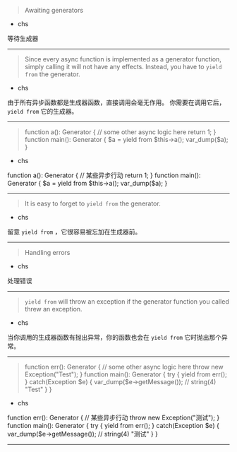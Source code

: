 > Awaiting generators
   * chs

等待生成器

***
> Since every async function is implemented as a generator function,
> simply calling it will not have any effects\.
> Instead, you have to `yield from` the generator\.
   * chs

由于所有异步函数都是生成器函数，直接调用会毫无作用。
你需要在调用它后， `yield from` 它的生成器。

***
> function a\(\)\: Generator \{&#10;&#9;\/\/ some other async logic here&#10;&#9;return 1\;&#10;\}&#10;&#10;function main\(\)\: Generator \{&#10;&#9;\$a \= yield from \$this\-\>a\(\)\;&#10;&#9;var_dump\(\$a\)\;&#10;\}&#10;
   * chs

function a\(\)\: Generator \{&#10;&#9;\/\/ 某些异步行动&#10;&#9;return 1\;&#10;\}&#10;&#10;function main\(\)\: Generator \{&#10;&#9;\$a \= yield from \$this\-\>a\(\)\;&#10;&#9;var_dump\(\$a\)\;&#10;\}&#10;

***
> It is easy to forget to `yield from` the generator.
   * chs


留意 `yield from` ，它很容易被忘加在生成器前。

***
> Handling errors
   * chs

处理错误

***
> `yield from` will throw an exception
> if the generator function you called threw an exception\.
   * chs

当你调用的生成器函数有抛出异常，你的函数也会在 `yield from` 它时抛出那个异常。

***
> function err\(\)\: Generator \{&#10;&#9;\/\/ some other async logic here&#10;&#9;throw new Exception\(\"Test\"\)\;&#10;\}&#10;&#10;function main\(\)\: Generator \{&#10;&#9;try \{&#10;&#9;&#9;yield from err\(\)\;&#10;&#9;\} catch\(Exception \$e\) \{&#10;&#9;&#9;var_dump\(\$e\-\>getMessage\(\)\)\; \/\/ string\(4\) \"Test\"&#10;&#9;\}&#10;\}&#10;
   * chs

function err\(\)\: Generator \{&#10;&#9;\/\/ 某些异步行动&#10;&#9;throw new Exception\(\"测试\"\)\;&#10;\}&#10;&#10;function main\(\)\: Generator \{&#10;&#9;try \{&#10;&#9;&#9;yield from err\(\)\;&#10;&#9;\} catch\(Exception \$e\) \{&#10;&#9;&#9;var_dump\(\$e\-\>getMessage\(\)\)\; \/\/ string\(4\) \"测试\"&#10;&#9;\}&#10;\}&#10;

***

